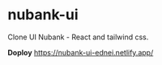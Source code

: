 # nubank-ui
Clone UI Nubank -  React and  tailwind css.

**Doploy**
https://nubank-ui-ednei.netlify.app/
